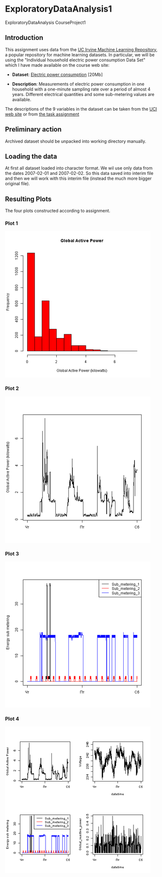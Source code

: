 # ExploratoryDataAnalysis1
ExploratoryDataAnalysis CourseProject1

## Introduction

This assignment uses data from
the <a href="http://archive.ics.uci.edu/ml/">UC Irvine Machine
Learning Repository</a>, a popular repository for machine learning
datasets. In particular, we will be using the "Individual household
electric power consumption Data Set" which I have made available on
the course web site:


* <b>Dataset</b>: <a href="https://d396qusza40orc.cloudfront.net/exdata%2Fdata%2Fhousehold_power_consumption.zip">Electric power consumption</a> [20Mb]

* <b>Description</b>: Measurements of electric power consumption in
one household with a one-minute sampling rate over a period of almost
4 years. Different electrical quantities and some sub-metering values
are available.

The descriptions of the 9 variables in the dataset can be taken from
the <a href="https://archive.ics.uci.edu/ml/datasets/Individual+household+electric+power+consumption">UCI
web site</a> or from  <a href="https://github.com/rdpeng/ExData_Plotting1">the task assignment</a> 

## Preliminary action
  Archived dataset should be unpacked into working directory manually.


## Loading the data
  At first all dataset loaded into character format. We wil use only data from the dates 2007-02-01 and 2007-02-02. So this data saved into interim file and then we will work with this interim file (instead the much more bigger original file). 

## Resulting Plots

The four plots constructed according to assignment. 


### Plot 1


![plot1](plot1.png) 


### Plot 2

![plot2](plot2.png) 


### Plot 3

![plot3](plot3.png) 


### Plot 4

![plot4](plot4.png) 
